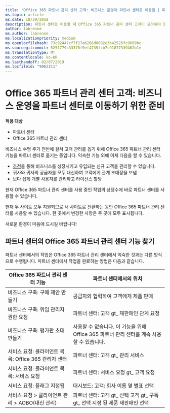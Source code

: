 ```yaml
---
title: 'Office 365 파트너 관리 센터 고객: 비즈니스 운영이 파트너 센터로 이동됨 | 파트너 센터'
ms.topic: article
ms.date: 10/29/2018
description: 파트너 센터로 이동할 때 Office 365 파트너 관리 센터 고객이 고려해야 할 주요 사항
author: labrenne
ms.author: labrenne
ms.localizationpriority: medium
ms.openlocfilehash: 73c92447cf7f27a6266d6802c3b42526fc9669bc
ms.sourcegitcommit: 5251779c33378f9ef4735fcb7c91877339462b1e
ms.translationtype: MT
ms.contentlocale: ko-KR
ms.lasthandoff: 02/07/2019
ms.locfileid: "9062311"
---
```

# <a name="office-365-partner-admin-center-customers-get-ready-to-move-business-operations-to-partner-center"></a>Office 365 파트너 관리 센터 고객: 비즈니스 운영을 파트너 센터로 이동하기 위한 준비

**적용 대상** 

- 파트너 센터
- Office 365 파트너 관리 센터

비즈니스 수명 주기 전반에 걸쳐 고객 관리를 돕기 위해 Office 365 파트너 관리 센터 기능을 파트너 센터로 옮기는 중입니다. 익숙한 기능 외에 이제 다음을 할 수 있습니다. 

*  [추천](referrals.md)을 통해 비즈니스를 성장시키고 유입되는 신규 고객을 관리할 수 있습니다.
*  귀사와 귀사의 공급자를 모두 대신하여 고객에게 관계 초대장을 보냄
*  보다 쉽게 개별 사용자를 관리하고 라이선스 할당

현재 Office 365 파트너 관리 센터를 사용 중인 작업의 상당수에 바로 파트너 센터를 사용할 수 있습니다. 

현재 두 사이트 모두 지원되므로 새 사이트로 전환하는 동안 Office 365 파트너 관리 센터를 사용할 수 있습니다. 한 곳에서 변경한 사항은 두 곳에 모두 표시됩니다.

새로운 환경이 마음에 드시길 바랍니다!

## <a name="find-office-365-partner-admin-center-features-in-partner-center"></a>파트너 센터의 Office 365 파트너 관리 센터 기능 찾기

파트너 센터에서의 작업은 Office 365 파트너 관리 센터에서 익숙한 것과는 다른 방식으로 수행됩니다. 파트너 센터에서 작업을 완료하는 방법은 다음과 같습니다.

| Office 365 파트너 관리 센터 기능                       | 파트너 센터에서의 위치 | 
|   -----------------------------------------------  | -------------- |
| 비즈니스 구축: 구매 제안 만들기 | 공급자와 협력하여 고객에게 제품 판매 |
| 비즈니스 구축: 위임 관리자 권한 요청 | 파트너 센터: 고객 gt_ 재판매인 관계 요청 |
| 비즈니스 구축: 평가판 초대 만들기 | 사용할 수 없습니다. 이 기능을 위해 Office 365 파트너 관리 센터를 계속 사용할 수 있습니다. |
| 서비스 요청: 클라이언트 목록: Office 365 관리자 센터 | 파트너 센터: 고객 gt_ 관리 서비스 |
| 서비스 요청: 클라이언트 목록: 서비스 요청 | 파트너 센터: 서비스 요청 gt_ 고객 요청 |
| 서비스 요청: 플래그 지정됨 | 대시보드: 고객: 회사 이름 옆 별표 선택 |
| 서비스 요청 > 클라이언트 관리 > AOBO(대신 관리) | 파트너 센터: 고객 gt_ 선택 고객 gt_ 구독 gt_ 선택 지정 된 제품 재판매인 선택 |

